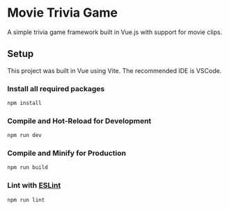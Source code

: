 # Movie Trivia Game

A simple trivia game framework built in Vue.js with support for movie clips.

## Setup

This project was built in Vue using Vite. The recommended IDE is VSCode.

### Install all required packages
```sh
npm install
```

### Compile and Hot-Reload for Development
```sh
npm run dev
```

### Compile and Minify for Production
```sh
npm run build
```

### Lint with [ESLint](https://eslint.org/)
```sh
npm run lint
```
